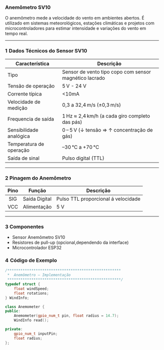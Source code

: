 ### Anemômetro SV10

O anemômetro mede a velocidade do vento em ambientes abertos. É utilizado em sistemas meteorológicos, estações climáticas e projetos com microcontroladores para estimar intensidade e variações do vento em tempo real.

---

### 1  Dados Técnicos do Sensor SV10

| **Característica**     | **Descrição**                                           |
|------------------------|---------------------------------------------------------|
| Tipo                   | Sensor de vento tipo copo com sensor magnético lacrado  |
| Tensão de operação     | 5 V - 24 V                                              |
| Corrente típica        | <10mA                                                   |
| Velocidade de medição  | 0,3 a 32,4 m/s (±0,3 m/s)                               |
| Frequencia de saída    | 1 Hz ≈ 2,4 km/h (a cada giro completo das pás)          |
| Sensibilidade analógica| 0 – 5 V (↓ tensão => ↑ concentração de gás)             |
| Temperatura de operação| –30 °C a +70 °C                                         |
| Saída de sinal         | Pulso digital (TTL)                                     |

---

### 2 Pinagem do Anemômetro

| **Pino** | **Função** | **Descrição**        |
|:-------:|-----------|-----------------------|
| SIG     | Saída Digital   | Pulso TTL proporcional á velocidade    |
| VCC     | Alimentação     | 5 V                                    |

---

### 3 Componentes 

- Sensor Anemômetro SV10
- Resistores de pull-up (opcional,dependendo da interface)
- Microcontrolador ESP32

### 4  Código de Exemplo

```cpp
/****************************************************
 *  Anemômetro – Implementação 
 ****************************************************/
typedef struct {
    float windSpeed;
    float rotations;
} WindInfo;

class Anemometer {
public:
    Anemometer(gpio_num_t pin, float radius = 14.7);
    WindInfo read();

private:
    gpio_num_t inputPin;
    float radius;
};
